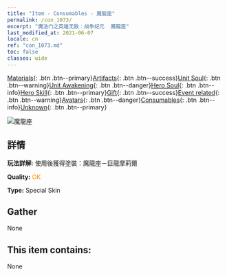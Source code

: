 ```yaml
---
title: "Item - Consumables - 魔龍座"
permalink: /con_1073/
excerpt: "魔法门之英雄无敌：战争纪元  魔龍座"
last_modified_at: 2021-06-07
locale: cn
ref: "con_1073.md"
toc: false
classes: wide
---
```

 [Materials](/ItemsCN/){: .btn .btn--primary}[Artifacts](/ItemsCN/Artifacts/){: .btn .btn--success}[Unit Soul](/ItemsCN/UnitSoul/){: .btn .btn--warning}[Unit Awakening](/ItemsCN/UnitAwakening/){: .btn .btn--danger}[Hero Soul](/ItemsCN/HeroSoul/){: .btn .btn--info}[Hero Skill](/ItemsCN/HeroSkill/){: .btn .btn--primary}[Gift](/ItemsCN/Gift/){: .btn .btn--success}[Event related](/ItemsCN/Events/){: .btn .btn--warning}[Avatars](/ItemsCN/Avatars/){: .btn .btn--danger}[Consumables](/ItemsCN/Consumables/){: .btn .btn--info}[Unknown](/ItemsCN/Unknown/){: .btn .btn--primary}

 ![魔龍座](/images/h/h_MutareDrake3.jpg)

## 詳情
 **玩法詳解:** 使用後獲得塗裝：魔龍座－巨龍摩莉爾

 **Quality:** <span style="color: #FF8C00">OK</span>

 **Type:** Special Skin

## Gather

  None

## This item contains:

  None

